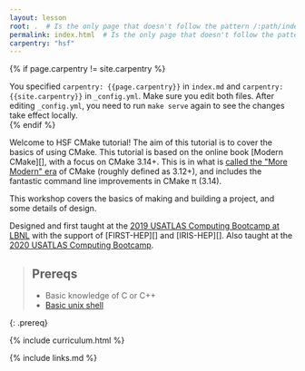 ```yaml
---
layout: lesson
root: .  # Is the only page that doesn't follow the pattern /:path/index.html
permalink: index.html  # Is the only page that doesn't follow the pattern /:path/index.html
carpentry: "hsf"
---
```



{% if page.carpentry != site.carpentry %}
<div class="alert alert-warning">
You specified <code>carpentry: {{page.carpentry}}</code> in <code>index.md</code> and
<code>carpentry: {{site.carpentry}}</code> in <code>_config.yml</code>. Make sure you edit both files. After editing <code>_config.yml</code>, you need to run <code>make serve</code> again to
see the changes take effect locally.
</div>
{% endif %}

Welcome to HSF CMake tutorial! The aim of this tutorial is to cover the basics of using CMake. This
tutorial is based on the online book [Modern CMake][], with a focus on CMake 3.14+. This is in what
is [called the "More Modern" era](https://github.com/Bagira80/More-Modern-CMake) of CMake (roughly
defined as 3.12+), and includes the fantastic command line improvements in CMake π (3.14).

This workshop covers the basics of making and building a project, and some details of design.

Designed and first taught at the [2019 USATLAS Computing Bootcamp at
LBNL](https://smeehan12.github.io/2019-08-19-usatlas-computing-bootcamp/) with the support of
[FIRST-HEP][] and [IRIS-HEP][]. Also taught at the [2020 USATLAS Computing Bootcamp](https://matthewfeickert.github.io/usatlas-computing-bootcamp-2020/).

> ## Prereqs
>
> * Basic knowledge of C or C++
> * [Basic unix shell](http://swcarpentry.github.io/shell-novice/)
>
>
{: .prereq}

{% include curriculum.html %}

{% include links.md %}
